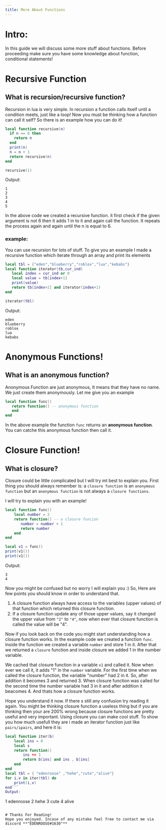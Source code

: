 ```yaml
---
title: More About Functions
---
```

# Intro:
In this guide we will discuss some more stuff about functions. Before proceeding make sure you have some knowledge about function, conditional statements!

# Recursive Function
## What is recursion/recursive function?
Recursion in lua is very simple. In recursion a function calls itself until a condition meets, just like a loop!
Now you must be thinking how a function can call it self?
So there is an example how you can do it!

```lua
local function recursive(n)
  if n == 6 then
    return n
  end
  print(n)
  n = n + 1
  return recursive(n)
end

recursive(1)
```
Output:
```
1
2
3
4
5
```
In the above code we created a recursive function. it first check if the given argument is not 6 then it adds 1 in to it and again call the function.
It repeats the process again and again until the n is equal to 6.

### example:
You can use recursion for lots of stuff. To give you an example I made a recursive function which iterate through an array and print its elements
```lua
local tbl = {"eden","blueberry","roblox","lua","kebabs"}
local function iterator(tb,cur_ind)
   local index = cur_ind or 0
   local value = tb[index+1]
   print(value)
   return tb[index+2] and iterator(index+1)
end

iterator(tbl)
```
Output:

```
eden
blueberry
roblox
lua
kebabs
```

# Anonymous Functions!
## What is an anonymous function?
Anonymous Function are just anonymous, It means that they have no name. We just create them anonymously.
Let me give you an example 
```lua
local function func()
   return function() -- anonymous function
   end
end
```
In the above example the function ``func`` returns an **anonymous function**. You can catche this anonymous function then call it.


# Closure Function!
## What is closure?
Closure could be little complicated but I will try mt best to explain you.
First thing you should always remember is: a `closure function` is an `anonymous function` but an `anonymous function` is not always a `closure functions`.

I will try to explain you with an example!
```lua
local function func()
    local number = 2
    return function() -- a closure funcion
       number = number + 1
       return number
    end
end

local v1 = func()
print(v1())
print(v1())
```
 Output:
 ```
 3
 4
 ```
Now you might be confused but no worry I will explain you :)
So, Here are few points you should know in order to understand that.
1) A closure function always have access to the variables (upper values) of that function which returned this closure function.
2) If a closure function update any of those upper values, say it changed the upper value from `"2"` to `"4"`, now when ever that closure function is called the value will be "4".

Now if you look back on the code you might start understanding how a closure function works.
In the example code we created a function ``func``. Inside the function we created a variable ``number`` and store 1 in it. After that we returned a `closure` function and inside closure we added 1 in the number variable.

We cached that closure function in a variable `v1` and called it. Now when ever we call it, it adds "1" in the `number` variable. For the first time when we called the closure function, the variable "number" had 2 in it. So, after addition it becomes 3 and returned 3. When closure function was called for the second time the number variable had 3 in it and after addition it beacomes 4. And thats how a closure function works.

Hope you understand it now. If there s still any confusion try reading it again.
You might be thinking closure function a useless thing but if you are thinking then your are 200% wrong because closure functions are pretty useful and very important.
Using closure you can make cool stuff.
To show you how much usefull they are i made an iterator function just like ``pairs/ipairs``, and here it is:
```lua
local function iter(b)
	local ins = 0
	local s
	return function()
		ins += 1
		return b[ins] and ins , b[ins]
	end
end
local tbl = { "edenroose" ,"hehe","cute","alive"}
for i,v in iter(tbl) do
	print(i,v)
end```
Output:
```
1 edenroose
2 hehe
3 cute
4 alive
```

# Thanks For Reading!
Hope you enjoyed. Incase of any mistake feel free to contact me via discord **"EDENROOSE#1630"**




